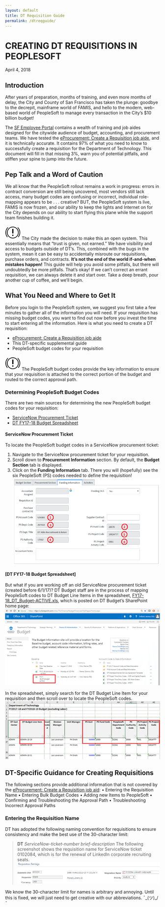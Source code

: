 ```yaml
---
layout: default
title: DT Requisition Guide
permalink: /dtreqguide/
---
```


# CREATING DT REQUISITIONS IN PEOPLESOFT
April 4, 2018

## Introduction
After years of preparation, months of training, and even more months of delay, the City and County of San Francisco has taken the plunge: goodbye to the decrepit, mainframe world of FAMIS, and hello to the modern, web-based world of PeopleSoft to manage every transaction in the City’s $10 billion budget!

The [SF Employee Portal](https://sfemployeeportalsupport.sfgov.org/support/home) contains a wealth of training and job aides designed for the citywide audience of budget, accounting, and procurement teams. We have tested the [eProcurement: Create a Requisition job aide](https://sfemployeeportalsupport.sfgov.org/support/solutions/articles/22000209326-create-a-requisition), and it is technically accurate. It contains 97% of what you need to know to successfully create a requisition for the Department of Technology. This document will fill in that missing 3%, warn you of potential pitfalls, and stiffen your spine to jump into the future.

## Pep Talk and a Word of Caution
We all know that the PeopleSoft rollout remains a work in progress: errors in contract conversion are still being uncovered, most vendors still lack access, many budget codes are confusing or incorrect, individual role-mapping appears to be . . . creative? 
BUT, the PeopleSoft system is live, FAMIS is now frozen, and our ability to keep the lights and Internet on for the City depends on our ability to start flying this plane while the support team finishes building it.

![caution](/images/exclamation.png) The City made the decision to make this an open system. This essentially means that “trust is given, not earned.” We have visibility and access to budgets outside of DT’s. This, combined with the bugs in the system, mean it can be easy to accidentally misroute our requisitions, purchase orders, and contracts. **It’s not the end of the world if-and-when mistakes happen!** This guide will help you avoid some pitfalls, but there will undoubtedly be more pitfalls. That’s okay! If we can’t correct an errant requisition, we can always delete it and start over. Take a deep breath, pour another cup of coffee, and we’ll begin. 

## What You Need and Where to Get It
Before you login to the PeopleSoft system, we suggest you first take a few minutes to gather all of the information you will need. If your requisition has missing budget codes, you want to find out now before you invest the time to start entering all the information. Here is what you need to create a DT requisition:
*	[eProcurement: Create a Requisition job aide](https://sfemployeeportalsupport.sfgov.org/support/solutions/articles/22000209326-create-a-requisition)
*	This DT-specific supplemental guide
*	PeopleSoft budget codes for your requisition 

![caution](/images/exclamation.png) The PeopleSoft budget codes provide the key information to ensure that your requisition is attached to the correct portion of the budget and routed to the correct approval path.

### Determining PeopleSoft Budget Codes
There are two main sources for determining the new PeopleSoft budget codes for your requisition:
*	[ServiceNow Procurement Ticket](#sn-ticket)
*	[DT FY17-18 Budget Spreadsheet](docs/dtreqguide#spreadsheet)

 #### <a name="sn-ticket"></a>ServiceNow Procurement Ticket
To locate the PeopleSoft budget codes in a ServiceNow procurement ticket:
1.	Navigate to the ServiceNow procurement ticket for your requisition.
2.	Scroll down to **Procurement Information** section. By default, the **Budget Section** tab is displayed.
3.	Click on the **Funding Information** tab. There you will (hopefully) see the six PeopleSoft (PS) codes needed to define the requisition!
![SN funding information](/images/SN-funding.png)

#### <a name="spreadsheet"></a> [DT FY17-18 Budget Spreadsheet]
But what if you are working off an old ServiceNow procurement ticket (created before 6/1/17)? DT Budget staff are in the process of mapping PeopleSoft codes to DT Budget Line Items in the spreadsheet, [FY17-18_DT_Budget-ACTIVE.xls](https://sfgov1.sharepoint.com/sites/TIS/Finance/BudgetFinancial/SitePages/Home.aspx), which is posted on DT Budget’s SharePoint home page:
![SN funding information](/images/SP-budget-page.png)

In the spreadsheet, simply search for the DT Budget Line Item for your requisition and then scroll over to locate the PeopleSoft codes.
![SN funding information](/images/DT-budget-spreadsheet.png)

## DT-Specific Guidance for Creating Requisitions
The following sections provide additional information that is not covered by the [eProcurement: Create a Requisition job aid](https://sfemployeeportalsupport.sfgov.org/support/solutions/articles/22000209326-create-a-requisition):
•	Entering the Requisition Name
•	Entering Bulk Budget Codes
•	Adding new Items to PeopleSoft
•	Confirming and Troubleshooting the Approval Path
•	Troubleshooting Incorrect Approval Paths

### Entering the Requisition Name
DT has adopted the following naming convention for requisitions to ensure consistency and make the best use of the 30-character limit:
> **DT** *ServiceNow-ticket-number brief-description*
The following screenshot shows the requisition name for ServiceNow ticket 0102084, which is for the renewal of LinkedIn corporate recruiting seats. 
 ![SN funding information](/images/PS-RQ-name.png)
 
We know the 30-character limit for names is arbitrary and annoying. Until this is fixed, we will just need to get creative with our abbreviations.  ¯\_(ツ)_/¯
